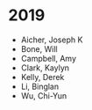 # 2019

+ Aicher, Joseph K
+ Bone, Will
+ Campbell, Amy
+ Clark, Kaylyn
+ Kelly, Derek
+ Li, Binglan
+ Wu, Chi-Yun
